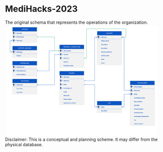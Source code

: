 # MediHacks-2023
The original schema that represents the operations of the organization.
![alt text](UML.png)
Disclaimer: This is a conceptual and planning scheme. It may differ from the physical database.
